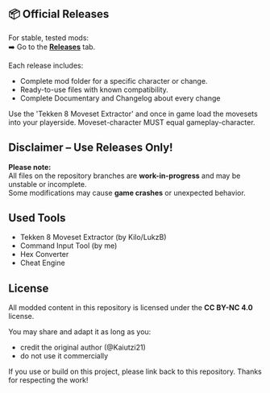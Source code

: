 ## 📦 Official Releases

For stable, tested mods:  
➡️ Go to the [**Releases**](https://github.com/kaiutzi21/tekken8-movesets/releases) tab.

Each release includes:
- Complete mod folder for a specific character or change.
- Ready-to-use files with known compatibility.
- Complete Documentary and Changelog about every change

Use the 'Tekken 8 Moveset Extractor' and once in game load the movesets into your playerside. Moveset-character MUST equal gameplay-character.

## Disclaimer – Use Releases Only!

**Please note:**  
All files on the repository branches are **work-in-progress** and may be unstable or incomplete.  
Some modifications may cause **game crashes** or unexpected behavior.

## Used Tools
- Tekken 8 Moveset Extractor (by Kilo/LukzB)
- Command Input Tool (by me)
- Hex Converter
- Cheat Engine

## License

All modded content in this repository is licensed under the **CC BY-NC 4.0** license.

You may share and adapt it as long as you:
- credit the original author (@Kaiutzi21)
- do not use it commercially

If you use or build on this project, please link back to this repository. Thanks for respecting the work!
